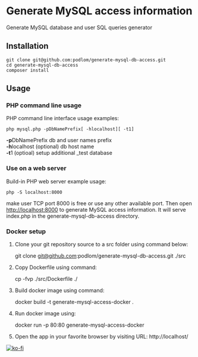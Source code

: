 # Generate MySQL access information

Generate MySQL database and user SQL queries generator

## Installation

    git clone git@github.com:podlom/generate-mysql-db-access.git
    cd generate-mysql-db-access
    composer install

## Usage

### PHP command line usage

PHP command line interface usage examples:

    php mysql.php -pDbNamePrefix[ -hlocalhost][ -t1]

**-p**DbNamePrefix db and user names prefix<br>
**-h**localhost (optional) db host name<br>
**-t**1 (optioal) setup additional _test database<br>

### Use on a web server

Build-in PHP web server example usage:

    php -S localhost:8000
    
make user TCP port 8000 is free or use any other available port.
Then open [http://localhost:8000](http://localhost:8000) to generate MySQL access information.
It will serve index.php in the generate-mysql-db-access directory.

### Docker setup

1. Clone your git repository source to a src folder using command below:

    git clone git@github.com:podlom/generate-mysql-db-access.git ./src

2. Copy Dockerfile using command:

    cp -fvp ./src/Dockerfile ./

3. Build docker image using command:

    docker build -t generate-mysql-access-docker .

4. Run docker image using:

    docker run -p 80:80 generate-mysql-access-docker

5. Open the app in your favorite browser by visiting URL: http://localhost/


[![ko-fi](https://ko-fi.com/img/githubbutton_sm.svg)](https://ko-fi.com/L3L5LJ3TB)
